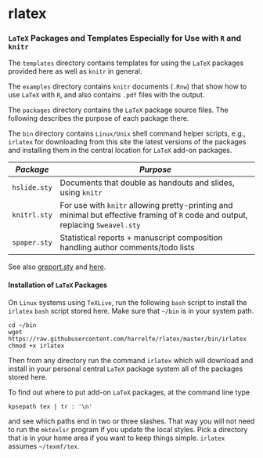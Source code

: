 # rlatex
### `LaTeX` Packages and Templates Especially for Use with `R` and `knitr`

The `templates` directory contains templates for using the `LaTeX` packages provided here as well as `knitr` in general.

The `examples` directory contains `knitr` documents (`.Rnw`) that show how to use `LaTeX` with `R`, and also contains `.pdf` files with the output.

The `packages` directory contains the `LaTeX` package source files.  The following describes the purpose of each package there.

The `bin` directory contains `Linux/Unix` shell command helper scripts, e.g., `irlatex` for downloading from this site the latest versions of the packages and installing them in the central location for `LaTeX` add-on packages.

|*Package*|*Purpose*|
--------|--------
| `hslide.sty` | Documents that double as handouts and slides, using `knitr` |
| `knitrl.sty` | For use with `knitr` allowing pretty-printing and minimal but effective framing of `R` code and output, replacing `Sweavel.sty` |
| `spaper.sty` | Statistical reports + manuscript composition handling author comments/todo lists |

See also [greport.sty](https://github.com/harrelfe/greport/blob/master/inst/greport.sty) and [here](http://biostat.mc.vanderbilt.edu/BiostatisticianResponsibilities).


#### Installation of `LaTeX` Packages
On `Linux` systems using `TeXLive`, run the following `bash` script to install the `irlatex` `bash` script stored here.  Make sure that `~/bin` is in your system path.

```
cd ~/bin
wget https://raw.githubusercontent.com/harrelfe/rlatex/master/bin/irlatex
chmod +x irlatex
```

Then from any directory run the command `irlatex` which will download and install in your personal central `LaTeX` package system all of the packages stored here.

To find out where to put add-on `LaTeX` packages, at the command line type
```
kpsepath tex | tr : '\n'
```
and see which paths end in two or three slashes.  That way you will not need to run the `mktexlsr` program if you update the local styles.  Pick a directory that is in your home area if you want to keep things simple.  `irlatex` assumes `~/texmf/tex`.
